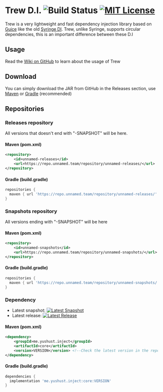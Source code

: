 # Trew D.I. ![Build Status](https://img.shields.io/github/workflow/status/yusshu/trew/build/master) [![MIT License](https://img.shields.io/badge/license-MIT-blue)](license.txt)

Trew is a very lightweight and fast dependency injection library based on [Guice](https://github.com/google/guice) like the old [Syringe DI](https://github.com/unnamed/syringe). Trew, unlike Syringe, supports circular dependencies, this is an important difference between these D.I

## Usage
Read the [Wiki on GitHub](https://github.com/yusshu/trew/wiki) to learn about the usage of Trew
## Download
You can simply download the JAR from GitHub in the Releases section, use [Maven](https://maven.apache.org/) or [Gradle](https://gradle.org/) (recommended)
## Repositories
### Releases repository
All versions that doesn't end with "-SNAPSHOT" will be here.
#### Maven (pom.xml)
```xml
<repository>
    <id>unnamed-releases</id>
    <url>https://repo.unnamed.team/repository/unnamed-releases/</url>
</repository>
```
#### Gradle (build.gradle)
```groovy
repositories {
  maven { url 'https://repo.unnamed.team/repository/unnamed-releases/' }
}
```

### Snapshots repository
All versions ending with "-SNAPSHOT" will be here
#### Maven (pom.xml)
```xml
<repository>
    <id>unnamed-snapshots</id>
    <url>https://repo.unnamed.team/repository/unnamed-snapshots/</url>
</repository>
```
#### Gradle (build.gradle)
```groovy
repositories {
  maven { url 'https://repo.unnamed.team/repository/unnamed-snapshots/' }
}
```
### Dependency
- Latest snapshot: [![Latest Snapshot](https://img.shields.io/nexus/s/me.yushust.inject/core.svg?server=https%3A%2F%2Frepo.unnamed.team)](https://repo.unnamed.team/repository/unnamed-snapshots)
- Latest release: [![Latest Release](https://img.shields.io/nexus/r/me.yushust.inject/core.svg?server=https%3A%2F%2Frepo.unnamed.team)](https://repo.unnamed.team/repository/unnamed-releases)
#### Maven (pom.xml)
```xml
<dependency>
    <groupId>me.yushust.inject</groupId>
    <artifactId>core</artifactId>
    <version>VERSION</version> <!--Check the latest version in the repositories-->
</dependency>
```
#### Gradle (build.gradle)
```groovy
dependencies {
  implementation 'me.yushust.inject:core:VERSION'
}
```
